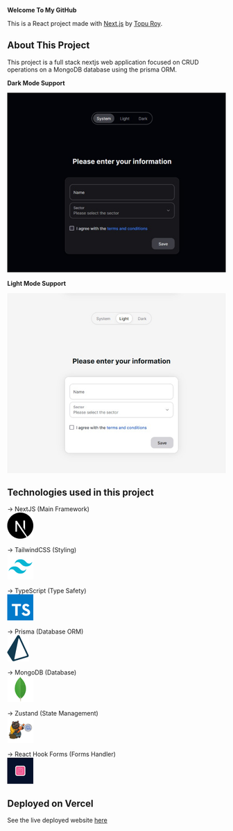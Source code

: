**Welcome To My GitHub**

This is a React project made with [Next.js](https://nextjs.org/) by [Topu Roy](https://www.linkedin.com/in/topu-roy/).

## About This Project

This project is a full stack nextjs web application focused on CRUD operations on a MongoDB database using the prisma ORM.

**Dark Mode Support**

![image](public/readme/Dark.jpg)

**Light Mode Support**

![image](public/readme/Light.jpg)

## Technologies used in this project

-> NextJS (Main Framework)  
 ![NextJS](public/readme/Vector.jpg)

-> TailwindCSS (Styling)  
 ![Alt text](<public/readme/tailwindcss 1.jpg>)

-> TypeScript (Type Safety)  
 ![Alt text](<public/readme/typescript 2.jpg>)

-> Prisma (Database ORM)  
 ![Alt text](<public/readme/prisma 1.jpg>)

-> MongoDB (Database)  
 ![Alt text](<public/readme/mongodb 1.jpg>)

-> Zustand (State Management)  
 ![Alt text](<public/readme/zustand 2.jpg>)

-> React Hook Forms (Forms Handler)  
![Alt text](<public/readme/react-hook-forms 1.jpg>)

## Deployed on Vercel

See the live deployed website [here](#)
